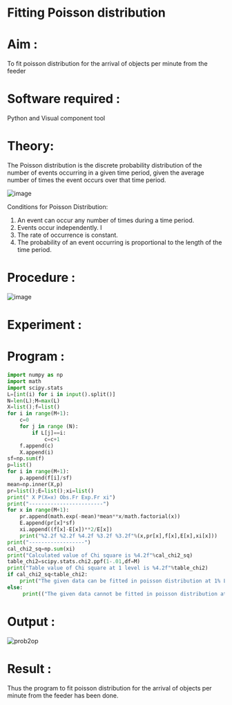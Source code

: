 # Fitting Poisson  distribution
# Aim : 

To fit poisson distribution for the arrival of objects per minute from the feeder

# Software required :  

Python and Visual component tool

# Theory:

The Poisson distribution is the discrete probability distribution of the number of events occurring in a given time period, given the average number of times the event occurs over that time period.

![image](https://user-images.githubusercontent.com/104613195/166248326-fd042076-8b0b-40c4-8b11-1d8e8fcb74db.png)

 Conditions for Poisson Distribution:

1. An event can occur any number of times during a time period.
2. Events occur independently. I
3. The rate of occurrence is constant.
4. The probability of an event occurring is proportional to the length of the time period. 
 
# Procedure :

![image](https://user-images.githubusercontent.com/104613195/166251988-d0c53205-6080-4f7b-ae4c-398178586637.png)

# Experiment :


# Program :
```python
import numpy as np
import math
import scipy.stats
L=[int(i) for i in input().split()]
N=len(L);M=max(L)
X=list();f=list()
for i in range(M+1):
    c=0
    for j in range (N):
        if L[j]==i:
            c=c+1
    f.append(c)
    X.append(i)
sf=np.sum(f)
p=list()
for i in range(M+1):
    p.append(f[i]/sf)
mean=np.inner(X,p)
pr=list();E=list();xi=list()
print(" X P(X=x) Obs.Fr Exp.Fr xi")
print("------------------------")
for x in range(M+1):
    pr.append(math.exp(-mean)*mean**x/math.factorial(x))
    E.append(pr[x]*sf)
    xi.append((f[x]-E[x])**2/E[x])
    print("%2.2f %2.2f %4.2f %3.2f %3.2f"%(x,pr[x],f[x],E[x],xi[x]))
print("------------------")
cal_chi2_sq=np.sum(xi)
print("Calculated value of Chi square is %4.2f"%cal_chi2_sq)
table_chi2=scipy.stats.chi2.ppf(1-.01,df=M)
print("Table value of Chi square at 1 level is %4.2f"%table_chi2)
if cal_chi2_sq<table_chi2:
    print("The given data can be fitted in poisson distribution at 1% LOS ")
else:
     print(("The given data cannot be fitted in poisson distribution at 1% LOS "))
```

 

#  Output : 
![prob2op](https://user-images.githubusercontent.com/119401150/230279642-f46da6e6-eb05-4577-a8b0-648b911997e3.png)
# Result :
Thus the program to fit poisson distribution for the arrival of objects per minute from the feeder has been done.


 
